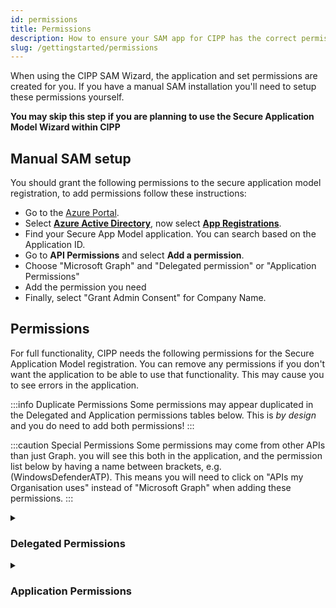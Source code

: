 ```yaml
---
id: permissions
title: Permissions
description: How to ensure your SAM app for CIPP has the correct permissions.
slug: /gettingstarted/permissions
---
```


When using the CIPP SAM Wizard, the application and set permissions are created for you. If you have a manual SAM installation you'll need to setup these permissions yourself.

**You may skip this step if you are planning to use the Secure Application Model Wizard within CIPP**

## Manual SAM setup

You should grant the following permissions to the secure application model registration, to add permissions follow these instructions:

* Go to the [Azure Portal](https://portal.azure.com).
* Select [**Azure Active Directory**](https://portal.azure.com/#blade/Microsoft_AAD_IAM/ActiveDirectoryMenuBlade/Overview), now select [**App Registrations**](https://portal.azure.com/#blade/Microsoft_AAD_IAM/ActiveDirectoryMenuBlade/RegisteredApps).
* Find your Secure App Model application. You can search based on the Application ID.
* Go to **API Permissions** and select **Add a permission**.
* Choose "Microsoft Graph" and "Delegated permission" or "Application Permissions"
* Add the permission you need
* Finally, select "Grant Admin Consent" for Company Name.

## Permissions

For full functionality, CIPP needs the following permissions for the Secure Application Model registration. You can remove any permissions if you don't want the application to be able to use that functionality. This may cause you to see errors in the application.

:::info Duplicate Permissions
Some permissions may appear duplicated in the Delegated and Application permissions tables below. This is _by design_ and you do need to add both permissions!
:::

:::caution Special Permissions
Some permissions may come from other APIs than just Graph. you will see this both in the application, and the permission list below by having a name between brackets, e.g. (WindowsDefenderATP). This means you will need to click on "APIs my Organisation uses" instead of "Microsoft Graph" when adding these permissions.
:::

<details><summary>

### Delegated Permissions

</summary>
<p>

:::note List of **delegated permissions** used by CIPP:

<!-- vale off -->
| API / Permissions name                                  | Description                                                                 |
| ------------------------------------------------------- | --------------------------------------------------------------------------- |
| Application.Read.All                                    | Read applications                                                           |
| Application.ReadWrite.All                               | Read and write all applications                                             |
| AuditLog.Read.All                                       | Read audit log data                                                         |
| Channel.Create                                          | Create channels                                                             |
| Channel.ReadBasic.All                                   | Read the names and descriptions of channels                                 |
| Channel.Delete.All                                      | Delete Channels                                                             |
| ChannelMember.Read.All                                  | Read the members of channels                                                |
| ChannelMember.ReadWrite.All                             | Add and remove members from channels                                        |
| ChannelMessage.Edit                                     | Edit users' channel messages                                                |
| ChannelMessage.Read.All                                 | Read users' channel messages                                                |
| ChannelMessage.Send                                     | Send channel messages                                                       |
| ChannelSettings.Read.All                                | Read the names, descriptions, and settings of channels                      |
| ChannelSettings.ReadWrite.All                           | Read and write the names, descriptions, and settings of channels            |
| ConsentRequest.Read.All                                 | Read consent requests                                                       |
| Device.Command                                          | Communicate with user devices                                               |
| Device.Read                                             | Read user devices                                                           |
| Device.Read.All                                         | Read all devices                                                            |
| DeviceManagementApps.ReadWrite.All                      | Read and write Microsoft Intune apps                                        |
| DeviceManagementConfiguration.ReadWrite.All             | Read and write Microsoft Intune Device Configuration and Policies           |
| DeviceManagementManagedDevices.PrivilegedOperations.All | Perform user-impacting remote actions on Microsoft Intune devices           |
| DeviceManagementManagedDevices.ReadWrite.All            | Read and write Microsoft Intune devices                                     |
| DeviceManagementServiceConfig.Read.All                  | Read Microsoft Intune configuration                                         |
| DeviceManagementRBAC.ReadWrite.All                      | Read and write Microsoft Intune RBAC settings                               |
| DeviceManagementServiceConfig.ReadWrite.All             | Read and write Microsoft Intune configuration                               |
| Directory.AccessAsUser.All                              | Access directory as the signed in user                                      |
| Domain.Read.All                                         | Read domain data                                                            |
| Group.ReadWrite.All                                     | Read and write all groups                                                   |
| GroupMember.ReadWrite.All                               | Read and write group memberships                                            |
| Mail.Send                                               | Send mail as a user                                                         |
| Mail.Send.Shared                                        | Send mail on behalf of others                                               |
| Member.Read.Hidden                                      | Read hidden memberships                                                     |
| offline_access                                          | Maintain access to data you have given it access to                         |
| openid                                                  | Sign users in                                                               |
| Organization.ReadWrite.All                              | Read and write organization information                                     |
| Policy.Read.All                                         | Read your organization's policies                                           |
| Policy.ReadWrite.ApplicationConfiguration               | Read and write your organization's application configuration policies       |
| Policy.ReadWrite.AuthenticationFlows                    | Read and write authentication flow policies                                 |
| Policy.ReadWrite.AuthenticationMethod                   | Read and write authentication method policies                               |
| Policy.ReadWrite.Authorization                          | Read and write your organization's authorization policy                     |
| Policy.ReadWrite.ConditionalAccess                      | Read and write conditional access policy                                    |
| Policy.ReadWrite.ConsentRequest                         | Read and write consent request policy                                       |
| Policy.ReadWrite.DeviceConfiguration                    | Read and write your organization's device configuration policies            |
| PrivilegedAccess.Read.AzureResources                    | Read privileged access to Azure resources                                   |
| PrivilegedAccess.ReadWrite.AzureResources               | Read and write privileged access to Azure resources                         |
| profile                                                 | View users' basic profile                                                   |
| Reports.Read.All                                        | Read all usage reports                                                      |
| ReportSettings.ReadWrite.All                            | Read and write admin report settings                                        |
| RoleManagement.ReadWrite.Directory                      | Read and write directory RBAC settings                                      |
| SecurityActions.ReadWrite.All                           | Read and update your organization's security actions                        |
| SecurityEvents.ReadWrite.All                            | Read and update your organization's security events                         |
| SecurityIncident.Read.All                               | Read incidents                                                              |
| SecurityIncident.ReadWrite.All                          | Read and write to incidents                                                 |
| ServiceHealth.Read.All                                  | Read service health                                                         |
| ServiceMessage.Read.All                                 | Read service announcement messages                                          |
| SharePointTenantSettings.ReadWrite.All                  | Read and change SharePoint and OneDrive tenant settings                     |
| Sites.ReadWrite.All                                     | Edit or delete items in all site collections                                |
| TeamMember.ReadWrite.All                                | Add and remove members from teams                                           |
| TeamMember.ReadWriteNonOwnerRole.All                    | Add and remove members with non-owner role for all teams                    |
| TeamsActivity.Read                                      | Read users' teamwork activity feed                                          |
| TeamsActivity.Send                                      | Send a teamwork activity as the user                                        |
| TeamsAppInstallation.ReadForChat                        | Read installed Teams apps in chats                                          |
| TeamsAppInstallation.ReadForTeam                        | Read installed Teams apps in teams                                          |
| TeamsAppInstallation.ReadForUser                        | Read users' installed Teams apps                                            |
| TeamsAppInstallation.ReadWriteForChat                   | Manage installed Teams apps in chats                                        |
| TeamsAppInstallation.ReadWriteForTeam                   | Manage installed Teams apps in teams                                        |
| TeamsAppInstallation.ReadWriteForUser                   | Manage users' installed Teams apps                                          |
| TeamsAppInstallation.ReadWriteSelfForChat               | Allow the Teams app to manage itself in chats                               |
| TeamsAppInstallation.ReadWriteSelfForTeam               | Allow the app to manage itself in teams                                     |
| TeamsAppInstallation.ReadWriteSelfForUser               | Allow the Teams app to manage itself for a user                             |
| TeamSettings.Read.All                                   | Read teams' settings                                                        |
| TeamSettings.ReadWrite.All                              | Read and change teams' settings                                             |
| TeamsTab.Create                                         | Create tabs in Microsoft Teams                                              |
| TeamsTab.Read.All                                       | Read tabs in Microsoft Teams                                                |
| TeamsTab.ReadWrite.All                                  | Read and write tabs in Microsoft Teams                                      |
| TeamsTab.ReadWriteForChat                               | Allow the Teams app to manage all tabs in chats                             |
| TeamsTab.ReadWriteForTeam                               | Allow the Teams app to manage all tabs in teams                             |
| TeamsTab.ReadWriteForUser                               | Allow the Teams app to manage all tabs for a user                           |
| Team.Create                                             | Create teams                                                                |
| Team.ReadBasic.All                                      | Read the names and descriptions of teams                                    |
| ThreatAssessment.ReadWrite.All                          | Read and write threat assessment requests                                   |
| UnifiedGroupMember.Read.AsGuest                         | Read unified group memberships as guest                                     |
| User.ManageIdentities.All                               | Manage user identities                                                      |
| User.Read                                               | Sign in and read user profile                                               |
| User.ReadWrite.All                                      | Read and write all users' full profiles                                     |
| UserAuthenticationMethod.Read.All                       | Read all users' authentication methods                                      |
| UserAuthenticationMethod.ReadWrite                      | Read and write user authentication methods                                  |
| UserAuthenticationMethod.ReadWrite.All                  | Read and write all users' authentication methods                            |
| Vulnerability.Read                                      | Read Threat and Vulnerability Management vulnerability information          |
<!-- vale on -->

:::

</p>
</details>

<details>
<summary>

### Application Permissions

</summary>

:::note List of **application permissions** used by CIPP:

<!-- vale off -->
| API / Permissions name                                  | Description                                                           |
| ------------------------------------------------------- | --------------------------------------------------------------------- |
| Channel.Create                                          | Create channels                                                       |
| Channel.ReadBasic.All                                   | Read the names and descriptions of channels                           |
| ChannelMember.Read.All                                  | Read the members of channels                                          |
| ChannelMember.ReadWrite.All                             | Add and remove members from channels                                  |
| Device.ReadWrite.All                                    | Read and write devices                                                |
| DeviceManagementApps.ReadWrite.All                      | Read and write Microsoft Intune apps                                  |
| DeviceManagementConfiguration.ReadWrite.All             | Read and write Microsoft Intune Device Configuration and Policies     |
| DeviceManagementManagedDevices.PrivilegedOperations.All | Perform user-impacting remote actions on Microsoft Intune devices     |
| DeviceManagementManagedDevices.Read.All                 | Read Microsoft Intune devices                                         |
| DeviceManagementManagedDevices.ReadWrite.All            | Read and write Microsoft Intune devices                               |
| DeviceManagementRBAC.Read.All                           | Read Microsoft Intune RBAC settings                                   |
| DeviceManagementRBAC.ReadWrite.All                      | Read and write Microsoft Intune RBAC settings                         |
| DeviceManagementServiceConfig.Read.All                  | Read Microsoft Intune configuration                                   |
| DeviceManagementServiceConfig.ReadWrite.All             | Read and write Microsoft Intune configuration                         |
| Directory.Read.All                                      | Read directory data                                                   |
| Domain.Read.All                                         | Read Domains                                                          |  
| Group.Create                                            | Create groups                                                         |
| Group.Read.All                                          | Read all groups                                                       |
| Group.ReadWrite.All                                     | Read and write all groups                                             |
| GroupMember.ReadWrite.All                               | Read and write group memberships                                      |
| Mail.Send                                               | Send mail as a user                                                   |
| Organization.ReadWrite.All                              | Read and write organization information                               |
| Policy.Read.All                                         | Read your organization's policies                                     |
| Policy.ReadWrite.ApplicationConfiguration               | Read and write your organization's application configuration policies |
| Policy.ReadWrite.AuthenticationFlows                    | Read and write authentication flow policies                           |
| Policy.ReadWrite.AuthenticationMethod                   | Read and write authentication method policies                         |
| Policy.ReadWrite.ConditionalAccess                      | Read and write conditional access policy                              |
| Policy.ReadWrite.ConsentRequest                         | Read and write consent request policy                                 |
| PrivilegedAccess.ReadWrite.AzureADGroup                 | Read and write privileged access to Azure AD groups                   |
| Reports.Read.All                                        | Read all usage reports                                                |
| RoleManagement.ReadWrite.Directory                      | Read and write directory RBAC settings                                |
| SecurityEvents.Read.All                                 | Read your organization's security events                              |
| SecurityIncident.Read.All                               | Read all security incidents                                           |
| SecurityIncident.ReadWrite.All                          | Read and write to all security incidents                              |  
| SharePointTenantSettings.ReadWrite.All                  | Read and change SharePoint and OneDrive tenant settings               |
| Sites.FullControl.All                                   | Have full control of all site collections                             |
| Team.ReadBasic.All                                      | Read the names and descriptions of teams                              |
| TeamMember.ReadWrite.All                                | Add and remove members from teams                                     |
| TeamMember.ReadWriteNonOwnerRole.All                    | Add and remove members with non-owner role for all teams              |
| User.ReadWrite.All                                      | Read and write all users' full profiles                               |
| UserAuthenticationMethod.ReadWrite.All                  | Read and write all users' authentication methods                      |
| Vulnerability.Read.All                                  | Read Threat and Vulnerability Management vulnerability information    |
  
<!-- vale on -->

:::

</details>
